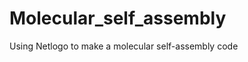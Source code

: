 Molecular_self_assembly
=======================

Using Netlogo to make a molecular self-assembly code
